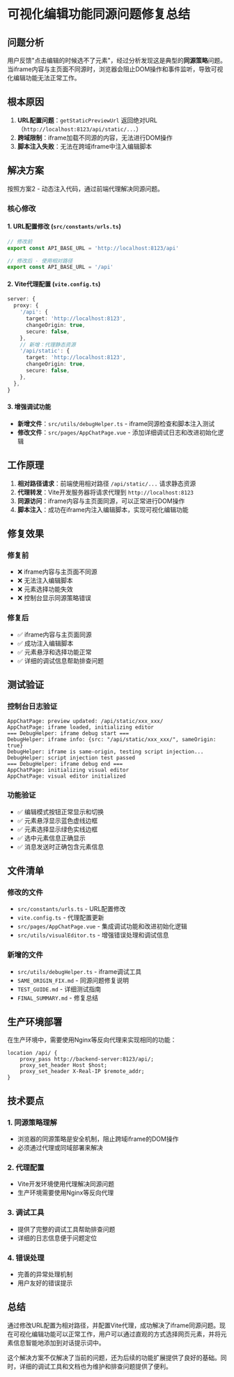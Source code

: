 # 可视化编辑功能同源问题修复总结

## 问题分析

用户反馈"点击编辑的时候选不了元素"，经过分析发现这是典型的**同源策略**问题。当iframe内容与主页面不同源时，浏览器会阻止DOM操作和事件监听，导致可视化编辑功能无法正常工作。

## 根本原因

1. **URL配置问题**：`getStaticPreviewUrl` 返回绝对URL（`http://localhost:8123/api/static/...`）
2. **跨域限制**：iframe加载不同源的内容，无法进行DOM操作
3. **脚本注入失败**：无法在跨域iframe中注入编辑脚本

## 解决方案

按照方案2 - 动态注入代码，通过前端代理解决同源问题。

### 核心修改

#### 1. URL配置修改 (`src/constants/urls.ts`)
```typescript
// 修改前
export const API_BASE_URL = 'http://localhost:8123/api'

// 修改后 - 使用相对路径
export const API_BASE_URL = '/api'
```

#### 2. Vite代理配置 (`vite.config.ts`)
```typescript
server: {
  proxy: {
    '/api': {
      target: 'http://localhost:8123',
      changeOrigin: true,
      secure: false,
    },
    // 新增：代理静态资源
    '/api/static': {
      target: 'http://localhost:8123',
      changeOrigin: true,
      secure: false,
    },
  },
}
```

#### 3. 增强调试功能
- **新增文件**：`src/utils/debugHelper.ts` - iframe同源检查和脚本注入测试
- **修改文件**：`src/pages/AppChatPage.vue` - 添加详细调试日志和改进初始化逻辑

## 工作原理

1. **相对路径请求**：前端使用相对路径 `/api/static/...` 请求静态资源
2. **代理转发**：Vite开发服务器将请求代理到 `http://localhost:8123`
3. **同源访问**：iframe内容与主页面同源，可以正常进行DOM操作
4. **脚本注入**：成功在iframe内注入编辑脚本，实现可视化编辑功能

## 修复效果

### 修复前
- ❌ iframe内容与主页面不同源
- ❌ 无法注入编辑脚本
- ❌ 元素选择功能失效
- ❌ 控制台显示同源策略错误

### 修复后
- ✅ iframe内容与主页面同源
- ✅ 成功注入编辑脚本
- ✅ 元素悬浮和选择功能正常
- ✅ 详细的调试信息帮助排查问题

## 测试验证

### 控制台日志验证
```
AppChatPage: preview updated: /api/static/xxx_xxx/
AppChatPage: iframe loaded, initializing editor
=== DebugHelper: iframe debug start ===
DebugHelper: iframe info: {src: "/api/static/xxx_xxx/", sameOrigin: true}
DebugHelper: iframe is same-origin, testing script injection...
DebugHelper: script injection test passed
=== DebugHelper: iframe debug end ===
AppChatPage: initializing visual editor
AppChatPage: visual editor initialized
```

### 功能验证
- ✅ 编辑模式按钮正常显示和切换
- ✅ 元素悬浮显示蓝色虚线边框
- ✅ 元素选择显示绿色实线边框
- ✅ 选中元素信息正确显示
- ✅ 消息发送时正确包含元素信息

## 文件清单

### 修改的文件
- `src/constants/urls.ts` - URL配置修改
- `vite.config.ts` - 代理配置更新
- `src/pages/AppChatPage.vue` - 集成调试功能和改进初始化逻辑
- `src/utils/visualEditor.ts` - 增强错误处理和调试信息

### 新增的文件
- `src/utils/debugHelper.ts` - iframe调试工具
- `SAME_ORIGIN_FIX.md` - 同源问题修复说明
- `TEST_GUIDE.md` - 详细测试指南
- `FINAL_SUMMARY.md` - 修复总结

## 生产环境部署

在生产环境中，需要使用Nginx等反向代理来实现相同的功能：

```nginx
location /api/ {
    proxy_pass http://backend-server:8123/api/;
    proxy_set_header Host $host;
    proxy_set_header X-Real-IP $remote_addr;
}
```

## 技术要点

### 1. 同源策略理解
- 浏览器的同源策略是安全机制，阻止跨域iframe的DOM操作
- 必须通过代理或同域部署来解决

### 2. 代理配置
- Vite开发环境使用代理解决同源问题
- 生产环境需要使用Nginx等反向代理

### 3. 调试工具
- 提供了完整的调试工具帮助排查问题
- 详细的日志信息便于问题定位

### 4. 错误处理
- 完善的异常处理机制
- 用户友好的错误提示

## 总结

通过修改URL配置为相对路径，并配置Vite代理，成功解决了iframe同源问题。现在可视化编辑功能可以正常工作，用户可以通过直观的方式选择网页元素，并将元素信息智能地添加到对话提示词中。

这个解决方案不仅解决了当前的问题，还为后续的功能扩展提供了良好的基础。同时，详细的调试工具和文档也为维护和排查问题提供了便利。
